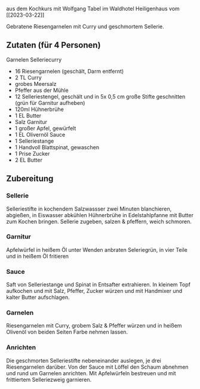 
aus dem Kochkurs mit Wolfgang Tabel im Waldhotel Heiligenhaus vom [[2023-03-22]]

Gebratene Riesengarnelen mit Curry und geschmortem Sellerie.

## Zutaten (für 4 Personen)
Garnelen Selleriecurry
- 16 Riesengarnelen (geschält, Darm entfernt)
- 2 TL Curry
- grobes Meersalz
- Pfeffer aus der Mühle
- 12 Selleriestengel, geschält und in 5x 0,5 cm große Stifte geschnitten (grün für Garnitur aufheben)
- 120ml Hühnerbrühe
- 1 EL Butter
- Salz
Garnitur
- 1 großer Apfel, gewürfelt
- 1 EL Olivernöl
Sauce
- 1 Selleriestange
- 1 Handvoll Blattspinat, gewaschen
- 1 Prise Zucker
- 2 EL Butter


## Zubereitung

### Sellerie
Selleriestifte in kochendem Salzwassser zwei Minuten blanchieren, abgießen, in Eiswasser abkühlen
Hühnerbrühe in Edelstahlpfanne mit Butter zum Kochen bringen.
Sellerie zugeben, salzen & pfeffern, weich schmoren.

### Garnitur
Apfelwürfel in heißem Öl unter Wenden anbraten
Seleriegrün, in vier Teile und in heißem Öl fritieren

### Sauce
Saft von Selleriestange und Spinat in Entsafter extrahieren. In kleinem Topf aufkochen und mit Salz, Pfeffer, Zucker würzen und mit Handmixer und kalter Butter aufschlagen.

### Garnelen
Riesengarnelen mit Curry, grobem Salz & Pfeffer würzen und in heißem Olivenöl von beiden Seiten Farbe nehmen lassen.

### Anrichten
Die geschmorten Selleriestifte nebeneinander auslegen, je drei Riesengarnelen darüber. Von der Sauce mit Löffel den Schaum abnehmen und rund um Garnelen anrichten. Mit Apfelwürfeln bestreuen und mit frittiertem Selleriezweig garnieren.
